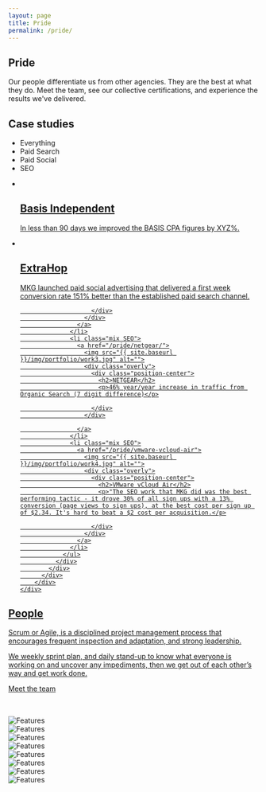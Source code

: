 ```yaml
---
layout: page
title: Pride
permalink: /pride/
---
```


<section id="global-header">
  <div class="container">
    <div class="row">
      <div class="col-md-12">
        <div class="block">
          <h1>Pride</h1>
          <p>Our people differentiate us from other agencies. They are the best at what they do. Meet the team, see our collective certifications, and experience the results we've delivered.</p>
        </div>
      </div>
    </div>
  </div>
</section>

<section id="portfolio-work">
    <div class="container">
        <div class="row">
          <div class="col-md-12">
            <div class="block">
              <h2>Case studies</h2>
              <div class="portfolio-menu">
                <ul>
                    <li class="filter" data-filter="all">Everything</li>
                    <li class="filter" data-filter=".PaidSearch">Paid Search</li>
                    <li class="filter" data-filter=".PaidSocial">Paid Social</li>
                    <li class="filter" data-filter=".SEO">SEO</li>
                </ul>
              </div>
              <div class="portfolio-contant">
                <ul id="portfolio-contant-active">
                    <li class="mix PaidSearch">
                      <a href="{{ site.baseurl }}/pride/basis/">
                        <img src="{{ site.baseurl }}/img/portfolio/work1.jpg" alt="">
                        <div class="overly">
                          <div class="position-center">
                            <h2>Basis Independent</h2>
                            <p>In less than 90 days we improved the BASIS CPA figures by XYZ%.</p>
                          </div>
                        </div>
                      </a>
                  </li>
                  <li class="mix PaidSocial">
                    <a href="{{ site.baseurl }}/pride/extrahop/">
                      <img src="{{ site.baseurl }}/img/portfolio/work2.jpg" alt="">
                      <div class="overly">
                        <div class="position-center">
                          <h2>ExtraHop</h2>
                          <p>MKG launched paid social advertising that delivered a first week conversion rate 151% better than the established paid search channel.
</p>

                        </div>
                      </div>
                    </a>
                  </li>
                  <li class="mix SEO">
                    <a href="/pride/netgear/">
                      <img src="{{ site.baseurl }}/img/portfolio/work3.jpg" alt="">
                      <div class="overly">
                        <div class="position-center">
                          <h2>NETGEAR</h2>
                          <p>46% year/year increase in traffic from Organic Search (7 digit difference)</p>

                        </div>
                      </div>

                    </a>
                  </li>
                  <li class="mix SEO">
                    <a href="/pride/vmware-vcloud-air">
                      <img src="{{ site.baseurl }}/img/portfolio/work4.jpg" alt="">
                      <div class="overly">
                        <div class="position-center">
                          <h2>VMware vCloud Air</h2>
                          <p>"The SEO work that MKG did was the best performing tactic - it drove 30% of all sign ups with a 13% conversion (page views to sign ups), at the best cost per sign up of $2.34. It's hard to beat a $2 cost per acquisition.</p>

                        </div>
                      </div>
                    </a>
                  </li>
                </ul>
              </div>
            </div>
          </div>
        </div>
    </div>
</section>

<section id="feature" class="people">
  <div class="container">
    <div class="row">
      <div class="col-md-6">
        <h2>People</h2>
        <p>Scrum or Agile, is a disciplined project management process that encourages frequent inspection and adaptation, and strong leadership.</p>
        <p>We weekly sprint plan, and daily stand-up to know what everyone is working on and uncover any impediments, then we get out of each other’s way and get work done.</p>
        <a href="/mkg-difference" class="btn btn-view-works">Meet the team</a>
      </div>
    </div>
  </div>
</section>

<section id="certification-logo-section">
  <div class="container">
    <div class="row">
      <div class="col-md-12">
        <div class="block">
          <h2></h2>
          <p></p>
          <br>
          <div id="clients-logo" class="owl-carousel">
            <div class="clients-logo-img">
              <img src="{{ site.baseurl }}/img/certifications/google-certified-partner-premier.jpg" alt="Features">
            </div>
            <div class="clients-logo-img">
              <img src="{{ site.baseurl }}/img/certifications/google-certified-partner.jpg" alt="Features">
            </div>
            <div class="clients-logo-img">
              <img src="{{ site.baseurl }}/img/certifications/google-certified-partner-analytics.jpg" alt="Features">
            </div>
            <div class="clients-logo-img">
              <img src="{{ site.baseurl }}/img/certifications/google-certified-partner-gtm.jpg" alt="Features">
            </div>
            <div class="clients-logo-img">
              <img src="{{ site.baseurl }}/img/certifications/google-qualified-individual-analytics.jpg" alt="Features">
            </div>
            <div class="clients-logo-img">
              <img src="{{ site.baseurl }}/img/certifications/acquisio.jpg" alt="Features">
            </div>
            <div class="clients-logo-img">
              <img src="{{ site.baseurl }}/img/certifications/facebook-marketing-partner.jpg" alt="Features">
            </div>
            <div class="clients-logo-img">
              <img src="{{ site.baseurl }}/img/certifications/marketo.jpg" alt="Features">
            </div>
          </div>
        </div>
      </div>
    </div>
  </div>
</section>
